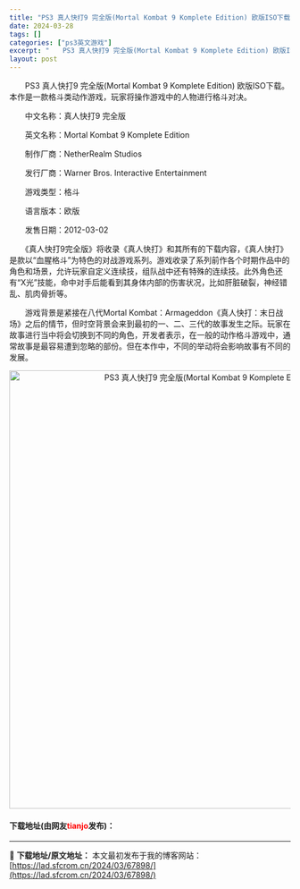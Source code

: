 ```yaml
---
title: "PS3 真人快打9 完全版(Mortal Kombat 9 Komplete Edition) 欧版ISO下载"
date: 2024-03-28
tags: []
categories: ["ps3英文游戏"]
excerpt: "　　PS3 真人快打9 完全版(Mortal Kombat 9 Komplete Edition) 欧版ISO下载。本作是一款格斗类动作游戏，玩家将操作游戏中的人物进行格斗对决。 　　中文名称：真人快打9 完全版 　　英文名称：Mortal Kombat 9 Komplete Edition 　　制&hellip;"
layout: post
---
```


 <p>　　PS3 真人快打9 完全版(Mortal Kombat 9 Komplete Edition) 欧版ISO下载。本作是一款格斗类动作游戏，玩家将操作游戏中的人物进行格斗对决。</p> <p>　　中文名称：真人快打9 完全版</p> <p>　　英文名称：Mortal Kombat 9 Komplete Edition</p> <p>　　制作厂商：NetherRealm Studios</p> <p>　　发行厂商：Warner Bros. Interactive Entertainment</p> <p>　　游戏类型：格斗</p> <p>　　语言版本：欧版</p> <p>　　发售日期：2012-03-02</p> <p>　　《真人快打9完全版》将收录《真人快打》和其所有的下载内容，《真人快打》是款以&ldquo;血腥格斗&rdquo;为特色的对战游戏系列。游戏收录了系列前作各个时期作品中的角色和场景，允许玩家自定义连续技，组队战中还有特殊的连续技。此外角色还有&ldquo;X光&rdquo;技能，命中对手后能看到其身体内部的伤害状况，比如肝脏破裂，神经错乱、肌肉骨折等。</p> <p>　　游戏背景是紧接在八代Mortal Kombat：Armageddon《真人快打：末日战场》之后的情节，但时空背景会来到最初的一、二、三代的故事发生之际。玩家在故事进行当中将会切换到不同的角色，开发者表示，在一般的动作格斗游戏中，通常故事是最容易遭到忽略的部份。但在本作中，不同的举动将会影响故事有不同的发展。</p> <p align="center"><img align="" border="0" src="https://lad.sfcrom.cn/wp-content/uploads/2024/03/20240328_66051da2b4f50.webp" width="784" alt="PS3 真人快打9 完全版(Mortal Kombat 9 Komplete Edition) 欧版ISO下载" /></p> <p><h4>下载地址(由网友<font color="red">tianjo</font>发布)：</h4></p> 

---
📖 **下载地址/原文地址：** 本文最初发布于我的博客网站：[https://lad.sfcrom.cn/2024/03/67898/](https://lad.sfcrom.cn/2024/03/67898/)
